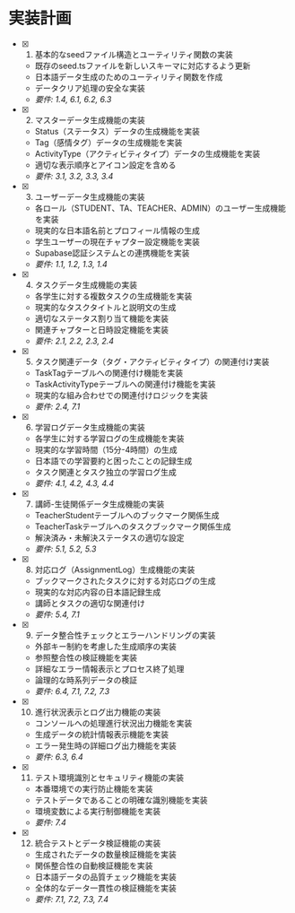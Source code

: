# 実装計画

- [x] 1. 基本的なseedファイル構造とユーティリティ関数の実装
  - 既存のseed.tsファイルを新しいスキーマに対応するよう更新
  - 日本語データ生成のためのユーティリティ関数を作成
  - データクリア処理の安全な実装
  - _要件: 1.4, 6.1, 6.2, 6.3_

- [x] 2. マスターデータ生成機能の実装
  - Status（ステータス）データの生成機能を実装
  - Tag（感情タグ）データの生成機能を実装
  - ActivityType（アクティビティタイプ）データの生成機能を実装
  - 適切な表示順序とアイコン設定を含める
  - _要件: 3.1, 3.2, 3.3, 3.4_

- [x] 3. ユーザーデータ生成機能の実装
  - 各ロール（STUDENT、TA、TEACHER、ADMIN）のユーザー生成機能を実装
  - 現実的な日本語名前とプロフィール情報の生成
  - 学生ユーザーの現在チャプター設定機能を実装
  - Supabase認証システムとの連携機能を実装
  - _要件: 1.1, 1.2, 1.3, 1.4_

- [x] 4. タスクデータ生成機能の実装
  - 各学生に対する複数タスクの生成機能を実装
  - 現実的なタスクタイトルと説明文の生成
  - 適切なステータス割り当て機能を実装
  - 関連チャプターと日時設定機能を実装
  - _要件: 2.1, 2.2, 2.3, 2.4_

- [x] 5. タスク関連データ（タグ・アクティビティタイプ）の関連付け実装
  - TaskTagテーブルへの関連付け機能を実装
  - TaskActivityTypeテーブルへの関連付け機能を実装
  - 現実的な組み合わせでの関連付けロジックを実装
  - _要件: 2.4, 7.1_

- [x] 6. 学習ログデータ生成機能の実装
  - 各学生に対する学習ログの生成機能を実装
  - 現実的な学習時間（15分-4時間）の生成
  - 日本語での学習要約と困ったことの記録生成
  - タスク関連とタスク独立の学習ログ生成
  - _要件: 4.1, 4.2, 4.3, 4.4_

- [x] 7. 講師-生徒関係データ生成機能の実装
  - TeacherStudentテーブルへのブックマーク関係生成
  - TeacherTaskテーブルへのタスクブックマーク関係生成
  - 解決済み・未解決ステータスの適切な設定
  - _要件: 5.1, 5.2, 5.3_

- [x] 8. 対応ログ（AssignmentLog）生成機能の実装
  - ブックマークされたタスクに対する対応ログの生成
  - 現実的な対応内容の日本語記録生成
  - 講師とタスクの適切な関連付け
  - _要件: 5.4, 7.1_

- [x] 9. データ整合性チェックとエラーハンドリングの実装
  - 外部キー制約を考慮した生成順序の実装
  - 参照整合性の検証機能を実装
  - 詳細なエラー情報表示とプロセス終了処理
  - 論理的な時系列データの検証
  - _要件: 6.4, 7.1, 7.2, 7.3_

- [x] 10. 進行状況表示とログ出力機能の実装
  - コンソールへの処理進行状況出力機能を実装
  - 生成データの統計情報表示機能を実装
  - エラー発生時の詳細ログ出力機能を実装
  - _要件: 6.3, 6.4_

- [x] 11. テスト環境識別とセキュリティ機能の実装
  - 本番環境での実行防止機能を実装
  - テストデータであることの明確な識別機能を実装
  - 環境変数による実行制御機能を実装
  - _要件: 7.4_

- [x] 12. 統合テストとデータ検証機能の実装
  - 生成されたデータの数量検証機能を実装
  - 関係整合性の自動検証機能を実装
  - 日本語データの品質チェック機能を実装
  - 全体的なデータ一貫性の検証機能を実装
  - _要件: 7.1, 7.2, 7.3, 7.4_
